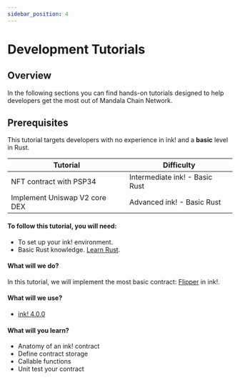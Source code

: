 ```yaml
---
sidebar_position: 4
---
```


# Development Tutorials

## Overview&#x20;

In the following sections you can find hands-on tutorials designed to help developers get the most out of Mandala Chain Network.

## Prerequisites

This tutorial targets developers with no experience in ink! and a **basic** level in Rust.

| Tutorial                      | Difficulty                     |
| ----------------------------- | ------------------------------ |
| NFT contract with PSP34       | Intermediate ink! - Basic Rust |
| Implement Uniswap V2 core DEX | Advanced ink! - Basic Rust     |

#### To follow this tutorial, you will need:[​](https://docs.mandalachain.io/docs/tutorials/from-zero-to-ink-hero/flipper-contract/#to-follow-this-tutorial-you-will-need) <a href="#to-follow-this-tutorial-you-will-need" id="to-follow-this-tutorial-you-will-need"></a>

- To set up your ink! environment.
- Basic Rust knowledge. [Learn Rust](https://www.rust-lang.org/learn).

#### What will we do?[​](https://docs.mandalachain.io/docs/tutorials/from-zero-to-ink-hero/flipper-contract/#what-will-we-do) <a href="#what-will-we-do" id="what-will-we-do"></a>

In this tutorial, we will implement the most basic contract: [Flipper](https://github.com/paritytech/ink/blob/v4.0.0/examples/flipper/lib.rs) in ink!.

#### What will we use?[​](https://docs.mandalachain.io/docs/tutorials/from-zero-to-ink-hero/flipper-contract/#what-will-we-use) <a href="#what-will-we-use" id="what-will-we-use"></a>

- [ink! 4.0.0](https://github.com/paritytech/ink/tree/v4.0.0)

#### What will you learn?[​](https://docs.mandalachain.io/docs/tutorials/from-zero-to-ink-hero/flipper-contract/#what-will-you-learn) <a href="#what-will-you-learn" id="what-will-you-learn"></a>

- Anatomy of an ink! contract
- Define contract storage
- Callable functions
- Unit test your contract
